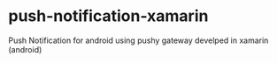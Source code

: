 # push-notification-xamarin
Push Notification for android using pushy gateway develped in xamarin (android)

